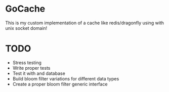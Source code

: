 # GoCache

This is my custom implementation of a cache like redis/dragonfly using with unix socket domain!

# TODO

* Stress testing
* Write proper tests
* Test it with and database
* Build bloom filter variations for different data types
* Create a proper bloom filter generic interface
